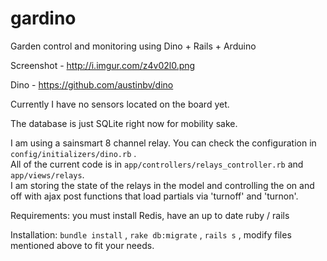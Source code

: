 gardino
=======

Garden control and monitoring using Dino + Rails + Arduino

Screenshot - http://i.imgur.com/z4v02l0.png

Dino - https://github.com/austinbv/dino

Currently I have no sensors located on the board yet.

The database is just SQLite right now for mobility sake.

I am using a sainsmart 8 channel relay.   You can check the configuration in `config/initializers/dino.rb` .  
All of the current code is in `app/controllers/relays_controller.rb` and `app/views/relays`.   
I am storing the state of the relays in the model and controlling the on and off with ajax post functions that 
load partials via 'turnoff' and 'turnon'.

Requirements:  you must install Redis, have an up to date ruby / rails

Installation:  `bundle install` , `rake db:migrate` , `rails s` , modify files mentioned above to fit your needs.   
